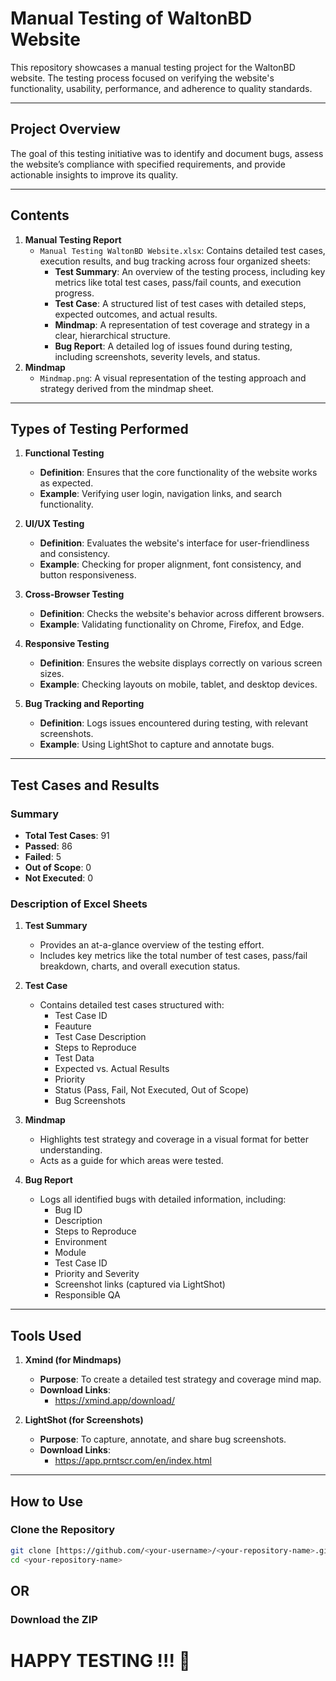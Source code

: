 # Manual Testing of WaltonBD Website  

This repository showcases a manual testing project for the WaltonBD website. The testing process focused on verifying the website's functionality, usability, performance, and adherence to quality standards.  

---

## Project Overview  

The goal of this testing initiative was to identify and document bugs, assess the website’s compliance with specified requirements, and provide actionable insights to improve its quality.  

---

## Contents  

1. **Manual Testing Report**  
   - `Manual Testing WaltonBD Website.xlsx`: Contains detailed test cases, execution results, and bug tracking across four organized sheets:  
     - **Test Summary**: An overview of the testing process, including key metrics like total test cases, pass/fail counts, and execution progress.  
     - **Test Case**: A structured list of test cases with detailed steps, expected outcomes, and actual results.  
     - **Mindmap**: A representation of test coverage and strategy in a clear, hierarchical structure.  
     - **Bug Report**: A detailed log of issues found during testing, including screenshots, severity levels, and status.  
2. **Mindmap**  
   - `Mindmap.png`: A visual representation of the testing approach and strategy derived from the mindmap sheet.  

---

## Types of Testing Performed  

1. **Functional Testing**  
   - **Definition**: Ensures that the core functionality of the website works as expected.  
   - **Example**: Verifying user login, navigation links, and search functionality.  

2. **UI/UX Testing**  
   - **Definition**: Evaluates the website's interface for user-friendliness and consistency.  
   - **Example**: Checking for proper alignment, font consistency, and button responsiveness.  

3. **Cross-Browser Testing**  
   - **Definition**: Checks the website's behavior across different browsers.  
   - **Example**: Validating functionality on Chrome, Firefox, and Edge.  

4. **Responsive Testing**  
   - **Definition**: Ensures the website displays correctly on various screen sizes.  
   - **Example**: Checking layouts on mobile, tablet, and desktop devices.  

5. **Bug Tracking and Reporting**  
   - **Definition**: Logs issues encountered during testing, with relevant screenshots.  
   - **Example**: Using LightShot to capture and annotate bugs.  

---

## Test Cases and Results  

### Summary  

- **Total Test Cases**: 91  
- **Passed**: 86  
- **Failed**: 5  
- **Out of Scope**: 0  
- **Not Executed**: 0  

### Description of Excel Sheets  

1. **Test Summary**  
   - Provides an at-a-glance overview of the testing effort.  
   - Includes key metrics like the total number of test cases, pass/fail breakdown, charts, and overall execution status.  

2. **Test Case**  
   - Contains detailed test cases structured with:  
     - Test Case ID
     - Feauture  
     - Test Case Description  
     - Steps to Reproduce
     - Test Data  
     - Expected vs. Actual Results
     - Priority  
     - Status (Pass, Fail, Not Executed, Out of Scope)
     - Bug Screenshots  

3. **Mindmap**  
   - Highlights test strategy and coverage in a visual format for better understanding.  
   - Acts as a guide for which areas were tested.  

4. **Bug Report**  
   - Logs all identified bugs with detailed information, including:  
     - Bug ID  
     - Description    
     - Steps to Reproduce
     - Environment
     - Module
     - Test Case ID
     - Priority and Severity
     - Screenshot links (captured via LightShot)  
     - Responsible QA  

---

## Tools Used  

1. **Xmind (for Mindmaps)**  
   - **Purpose**: To create a detailed test strategy and coverage mind map.  
   - **Download Links**:  
     - https://xmind.app/download/

2. **LightShot (for Screenshots)**  
   - **Purpose**: To capture, annotate, and share bug screenshots.  
   - **Download Links**:  
     - https://app.prntscr.com/en/index.html

---

## How to Use  

### Clone the Repository  

```bash  
git clone [https://github.com/<your-username>/<your-repository-name>.git](https://github.com/AbirBony21/Manual-Testing-WaltonBD-Website.git)  
cd <your-repository-name>  
```
## OR

### Download the ZIP

# HAPPY TESTING !!! :tada:

